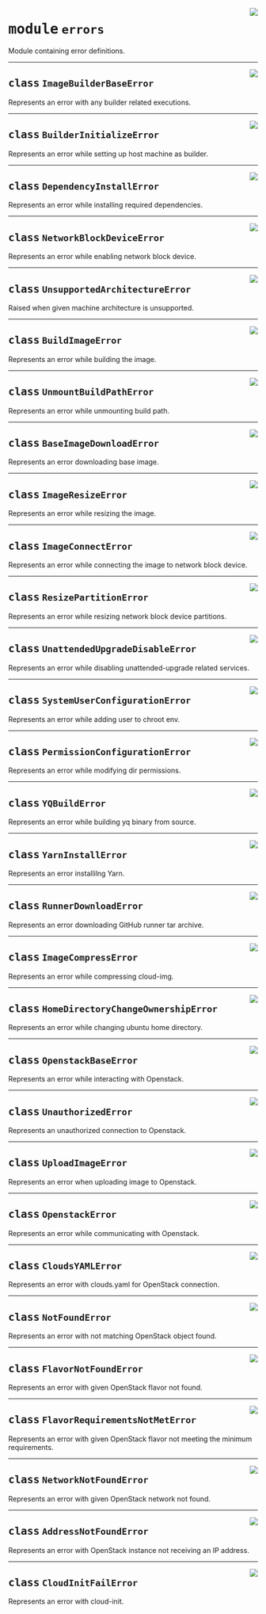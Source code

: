<!-- markdownlint-disable -->

<a href="../src/github_runner_image_builder/errors.py#L0"><img align="right" style="float:right;" src="https://img.shields.io/badge/-source-cccccc?style=flat-square"></a>

# <kbd>module</kbd> `errors`
Module containing error definitions. 



---

<a href="../src/github_runner_image_builder/errors.py#L7"><img align="right" style="float:right;" src="https://img.shields.io/badge/-source-cccccc?style=flat-square"></a>

## <kbd>class</kbd> `ImageBuilderBaseError`
Represents an error with any builder related executions. 





---

<a href="../src/github_runner_image_builder/errors.py#L11"><img align="right" style="float:right;" src="https://img.shields.io/badge/-source-cccccc?style=flat-square"></a>

## <kbd>class</kbd> `BuilderInitializeError`
Represents an error while setting up host machine as builder. 





---

<a href="../src/github_runner_image_builder/errors.py#L16"><img align="right" style="float:right;" src="https://img.shields.io/badge/-source-cccccc?style=flat-square"></a>

## <kbd>class</kbd> `DependencyInstallError`
Represents an error while installing required dependencies. 





---

<a href="../src/github_runner_image_builder/errors.py#L20"><img align="right" style="float:right;" src="https://img.shields.io/badge/-source-cccccc?style=flat-square"></a>

## <kbd>class</kbd> `NetworkBlockDeviceError`
Represents an error while enabling network block device. 





---

<a href="../src/github_runner_image_builder/errors.py#L24"><img align="right" style="float:right;" src="https://img.shields.io/badge/-source-cccccc?style=flat-square"></a>

## <kbd>class</kbd> `UnsupportedArchitectureError`
Raised when given machine architecture is unsupported. 





---

<a href="../src/github_runner_image_builder/errors.py#L28"><img align="right" style="float:right;" src="https://img.shields.io/badge/-source-cccccc?style=flat-square"></a>

## <kbd>class</kbd> `BuildImageError`
Represents an error while building the image. 





---

<a href="../src/github_runner_image_builder/errors.py#L32"><img align="right" style="float:right;" src="https://img.shields.io/badge/-source-cccccc?style=flat-square"></a>

## <kbd>class</kbd> `UnmountBuildPathError`
Represents an error while unmounting build path. 





---

<a href="../src/github_runner_image_builder/errors.py#L36"><img align="right" style="float:right;" src="https://img.shields.io/badge/-source-cccccc?style=flat-square"></a>

## <kbd>class</kbd> `BaseImageDownloadError`
Represents an error downloading base image. 





---

<a href="../src/github_runner_image_builder/errors.py#L40"><img align="right" style="float:right;" src="https://img.shields.io/badge/-source-cccccc?style=flat-square"></a>

## <kbd>class</kbd> `ImageResizeError`
Represents an error while resizing the image. 





---

<a href="../src/github_runner_image_builder/errors.py#L44"><img align="right" style="float:right;" src="https://img.shields.io/badge/-source-cccccc?style=flat-square"></a>

## <kbd>class</kbd> `ImageConnectError`
Represents an error while connecting the image to network block device. 





---

<a href="../src/github_runner_image_builder/errors.py#L48"><img align="right" style="float:right;" src="https://img.shields.io/badge/-source-cccccc?style=flat-square"></a>

## <kbd>class</kbd> `ResizePartitionError`
Represents an error while resizing network block device partitions. 





---

<a href="../src/github_runner_image_builder/errors.py#L52"><img align="right" style="float:right;" src="https://img.shields.io/badge/-source-cccccc?style=flat-square"></a>

## <kbd>class</kbd> `UnattendedUpgradeDisableError`
Represents an error while disabling unattended-upgrade related services. 





---

<a href="../src/github_runner_image_builder/errors.py#L56"><img align="right" style="float:right;" src="https://img.shields.io/badge/-source-cccccc?style=flat-square"></a>

## <kbd>class</kbd> `SystemUserConfigurationError`
Represents an error while adding user to chroot env. 





---

<a href="../src/github_runner_image_builder/errors.py#L60"><img align="right" style="float:right;" src="https://img.shields.io/badge/-source-cccccc?style=flat-square"></a>

## <kbd>class</kbd> `PermissionConfigurationError`
Represents an error while modifying dir permissions. 





---

<a href="../src/github_runner_image_builder/errors.py#L64"><img align="right" style="float:right;" src="https://img.shields.io/badge/-source-cccccc?style=flat-square"></a>

## <kbd>class</kbd> `YQBuildError`
Represents an error while building yq binary from source. 





---

<a href="../src/github_runner_image_builder/errors.py#L68"><img align="right" style="float:right;" src="https://img.shields.io/badge/-source-cccccc?style=flat-square"></a>

## <kbd>class</kbd> `YarnInstallError`
Represents an error installilng Yarn. 





---

<a href="../src/github_runner_image_builder/errors.py#L72"><img align="right" style="float:right;" src="https://img.shields.io/badge/-source-cccccc?style=flat-square"></a>

## <kbd>class</kbd> `RunnerDownloadError`
Represents an error downloading GitHub runner tar archive. 





---

<a href="../src/github_runner_image_builder/errors.py#L76"><img align="right" style="float:right;" src="https://img.shields.io/badge/-source-cccccc?style=flat-square"></a>

## <kbd>class</kbd> `ImageCompressError`
Represents an error while compressing cloud-img. 





---

<a href="../src/github_runner_image_builder/errors.py#L80"><img align="right" style="float:right;" src="https://img.shields.io/badge/-source-cccccc?style=flat-square"></a>

## <kbd>class</kbd> `HomeDirectoryChangeOwnershipError`
Represents an error while changing ubuntu home directory. 





---

<a href="../src/github_runner_image_builder/errors.py#L84"><img align="right" style="float:right;" src="https://img.shields.io/badge/-source-cccccc?style=flat-square"></a>

## <kbd>class</kbd> `OpenstackBaseError`
Represents an error while interacting with Openstack. 





---

<a href="../src/github_runner_image_builder/errors.py#L88"><img align="right" style="float:right;" src="https://img.shields.io/badge/-source-cccccc?style=flat-square"></a>

## <kbd>class</kbd> `UnauthorizedError`
Represents an unauthorized connection to Openstack. 





---

<a href="../src/github_runner_image_builder/errors.py#L92"><img align="right" style="float:right;" src="https://img.shields.io/badge/-source-cccccc?style=flat-square"></a>

## <kbd>class</kbd> `UploadImageError`
Represents an error when uploading image to Openstack. 





---

<a href="../src/github_runner_image_builder/errors.py#L96"><img align="right" style="float:right;" src="https://img.shields.io/badge/-source-cccccc?style=flat-square"></a>

## <kbd>class</kbd> `OpenstackError`
Represents an error while communicating with Openstack. 





---

<a href="../src/github_runner_image_builder/errors.py#L100"><img align="right" style="float:right;" src="https://img.shields.io/badge/-source-cccccc?style=flat-square"></a>

## <kbd>class</kbd> `CloudsYAMLError`
Represents an error with clouds.yaml for OpenStack connection. 





---

<a href="../src/github_runner_image_builder/errors.py#L104"><img align="right" style="float:right;" src="https://img.shields.io/badge/-source-cccccc?style=flat-square"></a>

## <kbd>class</kbd> `NotFoundError`
Represents an error with not matching OpenStack object found. 





---

<a href="../src/github_runner_image_builder/errors.py#L108"><img align="right" style="float:right;" src="https://img.shields.io/badge/-source-cccccc?style=flat-square"></a>

## <kbd>class</kbd> `FlavorNotFoundError`
Represents an error with given OpenStack flavor not found. 





---

<a href="../src/github_runner_image_builder/errors.py#L112"><img align="right" style="float:right;" src="https://img.shields.io/badge/-source-cccccc?style=flat-square"></a>

## <kbd>class</kbd> `FlavorRequirementsNotMetError`
Represents an error with given OpenStack flavor not meeting the minimum requirements. 





---

<a href="../src/github_runner_image_builder/errors.py#L116"><img align="right" style="float:right;" src="https://img.shields.io/badge/-source-cccccc?style=flat-square"></a>

## <kbd>class</kbd> `NetworkNotFoundError`
Represents an error with given OpenStack network not found. 





---

<a href="../src/github_runner_image_builder/errors.py#L120"><img align="right" style="float:right;" src="https://img.shields.io/badge/-source-cccccc?style=flat-square"></a>

## <kbd>class</kbd> `AddressNotFoundError`
Represents an error with OpenStack instance not receiving an IP address. 





---

<a href="../src/github_runner_image_builder/errors.py#L124"><img align="right" style="float:right;" src="https://img.shields.io/badge/-source-cccccc?style=flat-square"></a>

## <kbd>class</kbd> `CloudInitFailError`
Represents an error with cloud-init. 





